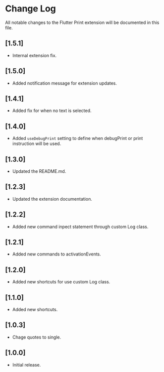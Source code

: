 # Change Log

All notable changes to the Flutter Print extension will be documented in this file.

## [1.5.1]

- Internal extension fix.

## [1.5.0]

- Added notification message for extension updates.

## [1.4.1]

- Added fix for when no text is selected.

## [1.4.0]

- Added `useDebugPrint` setting to define when debugPrint or print instruction will be used.

## [1.3.0]

- Updated the README.md.

## [1.2.3]

- Updated the extension documentation.

## [1.2.2]

- Added new command inpect statement through custom Log class.

## [1.2.1]

- Added new commands to activationEvents.

## [1.2.0]

- Added new shortcuts for use custom Log class.

## [1.1.0]

- Added new shortcuts.

## [1.0.3]

- Chage quotes to single.

## [1.0.0]

- Initial release.
